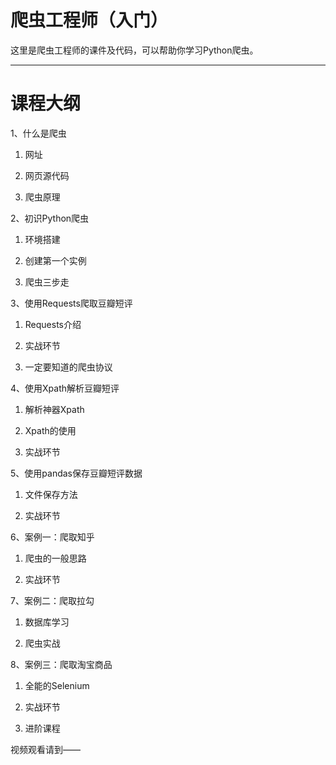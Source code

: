 # 爬虫工程师（入门）

这里是爬虫工程师的课件及代码，可以帮助你学习Python爬虫。

---

# 课程大纲

1、什么是爬虫
1)  网址

2)  网页源代码

3)  爬虫原理



2、初识Python爬虫
1)  环境搭建

2)  创建第一个实例

3)  爬虫三步走


3、使用Requests爬取豆瓣短评
1)  Requests介绍

2)  实战环节

3)  一定要知道的爬虫协议



4、使用Xpath解析豆瓣短评
1)  解析神器Xpath 

2)  Xpath的使用 

3)  实战环节



5、使用pandas保存豆瓣短评数据
1)  文件保存方法

2)  实战环节



6、案例一：爬取知乎
1)  爬虫的一般思路

2)  实战环节



7、案例二：爬取拉勾
1)  数据库学习

2)  爬虫实战



8、案例三：爬取淘宝商品
1)  全能的Selenium

2)  实战环节

3)  进阶课程





视频观看请到——
